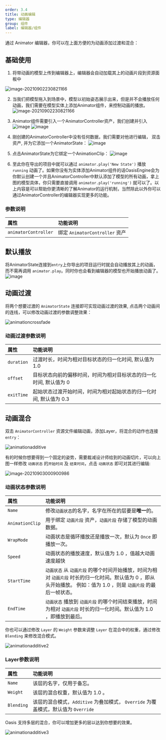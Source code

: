 ```yaml
---
order: 3.4
title: 动画编辑
type: 编辑器
group: 组件
label: 编辑器/组件
---
```


通过 Animator 编辑器，你可以在上面方便的为动画添加过渡和混合：

## 基础使用

1. 将带动画的模型上传到编辑器上，编辑器会自动加载其上的动画片段到资源面板中

![image-20210902230821166](https://cdn.nlark.com/yuque/0/2022/png/377058/1667457123966-0e930468-2054-4ff2-b6b0-e023f0cc748d.png?x-oss-process=image%2Fresize%2Cw_1500%2Climit_0)


2. 当我们把模型拖入到场景中，模型以初始姿态展示出来，但是并不会播放任何动画，我们需要在模型实体上添加Animator组件，来控制动画的播放。
![image-20210902230821166](https://cdn.nlark.com/yuque/0/2022/png/377058/1667457441830-207e0940-4a82-4bc2-8d9c-d12d44c3eb31.png?x-oss-process=image%2Fresize%2Cw_1500%2Climit_0)
   
3. Animator组件需要引入一个AnimatorController资产，我们创建并引入
![image](https://cdn.nlark.com/yuque/0/2022/png/377058/1667457702054-45c9d61a-1e9b-49b5-a719-36724471aaa2.png)
![image](https://cdn.nlark.com/yuque/0/2022/png/377058/1667457755170-565aaa77-ec4b-462a-9a38-dc7ad66e9c19.png?x-oss-process=image%2Fresize%2Cw_1500%2Climit_0)

4. 刚创建的AnimatorController中没有任何数据，我们需要对他进行编辑， 双击资产, 并为它添加一个AnimatorState：
![image](https://cdn.nlark.com/yuque/0/2022/png/377058/1667457913962-d7859d4d-4879-44de-9e09-7dee51371a68.png?x-oss-process=image%2Fresize%2Cw_1500%2Climit_0)

5. 点击AnimatorState为它绑定一个AnimationClip：
![image](https://cdn.nlark.com/yuque/0/2022/png/377058/1667457999371-e0ed9c57-d44c-4f2a-abda-12eba6e3a934.png?x-oss-process=image%2Fresize%2Cw_1500%2Climit_0)

6. 至此你在导出的项目中就可以通过 `animator.play('New State')` 播放 `running` 动画了。如果你没有为实体添加Animator组件的话OasisEngine会为你默认创建一个并且AnimatorController中默认添加了模型的所有动画，拿上图的模型具体，你只需要直接调用 `animator.play('running')` 就可以了。以上内容是可以帮助你更清晰的了解Animator的运行机制，当然除此以外你可以通过AnimatorController的编辑器实现更多的功能。




### 参数说明
| 属性 | 功能说明 |
| :--- | :--- |
| `animatorController` | 绑定 `AnimatorController` 资产 |

## 默认播放
将AnimatorState连接到`entry`上你导出的项目运行时就会自动播放其上的动画，而不需再调用 `animator.play`。同时你也会看到编辑器的模型也开始播放动画了。
![image](https://cdn.nlark.com/yuque/0/2022/png/377058/1667458538130-56a01f2c-1602-4709-a29f-2b3eee903105.png?x-oss-process=image%2Fresize%2Cw_1500%2Climit_0)


## 动画过渡
将两个想要过渡的 `AnimatorState` 连接即可实现动画过渡的效果, 点击两个动画间的连线，可以修改动画过渡的参数调整效果：

![animationcrossfade](https://cdn.nlark.com/yuque/0/2022/gif/377058/1667458692286-29d9f543-9b98-4911-8fa7-ac38b61b1668.gif)

### 动画过渡参数说明
| 属性 | 功能说明 |
| :--- | :--- |
| `duration` | 过渡时长，时间为相对目标状态的归一化时间, 默认值为 1.0 |
| `offset` | 目标状态向前的偏移时间，时间为相对目标状态的归一化时间, 默认值为 0 |
| `exitTime` | 起始状态过渡开始时间，时间为相对起始状态的归一化时间, 默认值为 0.3 |

## 动画混合
双击 `AnimatorController` 资源文件编辑动画，添加Layer，将混合的动作也连接`entry`：

![animationadditive](https://cdn.nlark.com/yuque/0/2022/gif/377058/1667459461151-4568a32a-07db-427b-922e-3bc6f844097b.gif)

有的时候你想要得到一个固定的姿势，需要裁减设计师给到的动画切片，可以向上图一样修改 `动画状态` 的`开始时间` 及 `结束时间`，点击 `动画状态` 即可对其进行编辑:

![image-20210903000900986](https://cdn.nlark.com/yuque/0/2022/png/377058/1667459589837-ed583296-d2c6-43bc-a162-81bfc66cf4f3.png?x-oss-process=image%2Fresize%2Cw_1500%2Climit_0)


### 动画状态参数说明
| 属性 | 功能说明 |
| :--- | :--- |
| `Name` | 修改`动画状态`的名字，名字在所在的层要是**唯一**的。 |
| `AnimationClip` | 用于绑定 `动画片段` 资产，`动画片段` 存储了模型的动画数据。 |
| `WrapMode` | 动画状态是循环播放还是播放一次，默认为 `Once` 即播放一次。|
| `Speed` | 动画状态的播放速度，默认值为 1.0 ，值越大动画速度越快 |
| `StartTime` | `动画状态` 从 `动画片段` 的哪个时间开始播放，时间为相对 `动画片段` 时长的归一化时间。默认值为 0 ，即从头开始播放。 例如：值为 1.0 ，则是 `动画片段` 的最后一帧状态。 |
| `EndTime` | `动画状态` 播放到 `动画片段` 的哪个时间结束播放，时间为相对 `动画片段` 时长的归一化时间。默认值为 1.0 ，即播放到最后。 |

你也可以通过修改 `Layer` 的 `Weight` 参数来调整 `Layer` 在混合中的权重，通过修改 `Blending` 来修改混合模式。

![animationadditive2](https://cdn.nlark.com/yuque/0/2022/gif/377058/1667459778293-be31b02b-7f6c-4c27-becc-2c0c8e80b538.gif)

### Layer参数说明
| 属性 | 功能说明 |
| :--- | :--- |
| `Name` | 该层的名字，仅用于备忘。 |
| `Weight` | 该层的混合权重，默认值为 1.0 。 |
| `Blending` | 该层的混合模式，`Additive` 为叠加模式， `Override` 为覆盖模式，默认值为 `Override` |

Oasis 支持多层的混合，你可以增加更多的层以达到你想要的效果。

![animationadditive3](https://cdn.nlark.com/yuque/0/2022/gif/377058/1667459905978-f86e9051-7b62-44ad-aa43-87da0248a8f1.gif)
